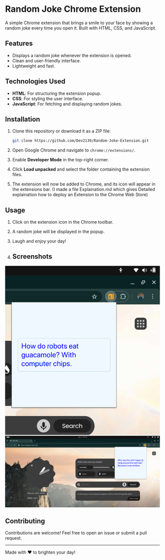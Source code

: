 # Random Joke Chrome Extension

A simple Chrome extension that brings a smile to your face by showing a random joke every time you open it. Built with HTML, CSS, and JavaScript.

## Features

- Displays a random joke whenever the extension is opened.
- Clean and user-friendly interface.
- Lightweight and fast.

## Technologies Used

- **HTML**: For structuring the extension popup.
- **CSS**: For styling the user interface.
- **JavaScript**: For fetching and displaying random jokes.

## Installation

1. Clone this repository or download it as a ZIP file:
   ```bash
   git clone https://github.com/Dev2139/Random-Joke-Extension.git
   ```

2. Open Google Chrome and navigate to `chrome://extensions/`.

3. Enable **Developer Mode** in the top-right corner.

4. Click **Load unpacked** and select the folder containing the extension files.

5. The extension will now be added to Chrome, and its icon will appear in the extensions bar.
   (I made a file Explaination.md which gives Detailed explaination how to deploy an Extension to the Chrome Web Store)

## Usage

1. Click on the extension icon in the Chrome toolbar.
2. A random joke will be displayed in the popup.
3. Laugh and enjoy your day!

4. ## Screenshots

![Screenshot of the extension interface](1.png)
![Screenshot of the extension interface](2.png)


## Contributing

Contributions are welcome! Feel free to open an issue or submit a pull request.

---

Made with ❤️ to brighten your day!
